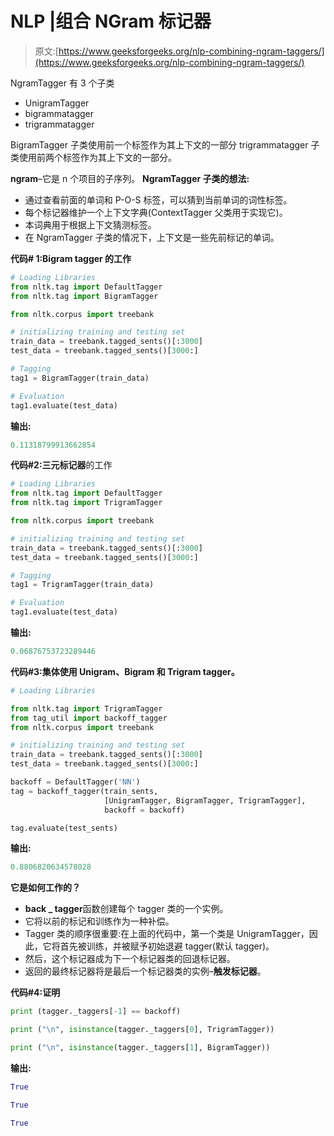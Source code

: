 # NLP |组合 NGram 标记器

> 原文:[https://www.geeksforgeeks.org/nlp-combining-ngram-taggers/](https://www.geeksforgeeks.org/nlp-combining-ngram-taggers/)

NgramTagger 有 3 个子类

*   UnigramTagger
*   bigrammatagger
*   trigrammatagger

BigramTagger 子类使用前一个标签作为其上下文的一部分
trigrammatagger 子类使用前两个标签作为其上下文的一部分。

**ngram**–它是 n 个项目的子序列。
**NgramTagger 子类的想法:**

*   通过查看前面的单词和 P-O-S 标签，可以猜到当前单词的词性标签。
*   每个标记器维护一个上下文字典(ContextTagger 父类用于实现它)。
*   本词典用于根据上下文猜测标签。
*   在 NgramTagger 子类的情况下，上下文是一些先前标记的单词。

**代码# 1:Bigram tagger 的工作**

```py
# Loading Libraries 
from nltk.tag import DefaultTagger 
from nltk.tag import BigramTagger

from nltk.corpus import treebank

# initializing training and testing set    
train_data = treebank.tagged_sents()[:3000]
test_data = treebank.tagged_sents()[3000:]

# Tagging
tag1 = BigramTagger(train_data)

# Evaluation
tag1.evaluate(test_data)
```

**输出:**

```py
0.11318799913662854

```

**代码#2:三元标记器**的工作

```py
# Loading Libraries 
from nltk.tag import DefaultTagger 
from nltk.tag import TrigramTagger

from nltk.corpus import treebank

# initializing training and testing set    
train_data = treebank.tagged_sents()[:3000]
test_data = treebank.tagged_sents()[3000:]

# Tagging
tag1 = TrigramTagger(train_data)

# Evaluation
tag1.evaluate(test_data)
```

**输出:**

```py
0.06876753723289446

```

**代码#3:集体使用 Unigram、Bigram 和 Trigram tagger。**

```py
# Loading Libraries

from nltk.tag import TrigramTagger
from tag_util import backoff_tagger
from nltk.corpus import treebank

# initializing training and testing set    
train_data = treebank.tagged_sents()[:3000]
test_data = treebank.tagged_sents()[3000:]

backoff = DefaultTagger('NN')
tag = backoff_tagger(train_sents, 
                     [UnigramTagger, BigramTagger, TrigramTagger], 
                     backoff = backoff)

tag.evaluate(test_sents)
```

**输出:**

```py
0.8806820634578028

```

**它是如何工作的？**

*   **back _ tagger**函数创建每个 tagger 类的一个实例。
*   它将以前的标记和训练作为一种补偿。
*   Tagger 类的顺序很重要:在上面的代码中，第一个类是 UnigramTagger，因此，它将首先被训练，并被赋予初始退避 tagger(默认 tagger)。
*   然后，这个标记器成为下一个标记器类的回退标记器。
*   返回的最终标记器将是最后一个标记器类的实例–**触发标记器**。

**代码#4:证明**

```py
print (tagger._taggers[-1] == backoff)

print ("\n", isinstance(tagger._taggers[0], TrigramTagger))

print ("\n", isinstance(tagger._taggers[1], BigramTagger))
```

**输出:**

```py
True

True

True

```
